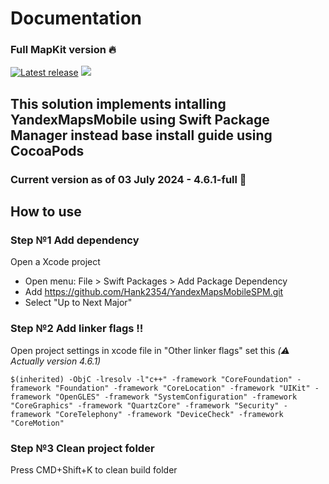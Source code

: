 # Documentation
### Full MapKit version :fire:

[![Latest release](https://img.shields.io/github/v/release/Hank2354/YandexMapsMobileSPM?color=brightgreen&label=version)](https://github.com/Hank2354/YandexMapsMobileSPM/releases/latest)
[![](https://img.shields.io/badge/SPM-supported-DE5C43.svg?color=brightgreen)](https://swift.org/package-manager/)

## This solution implements intalling YandexMapsMobile using Swift Package Manager instead base install guide using CocoaPods

### Current version as of 03 July 2024 - 4.6.1-full 🎉

## How to use

### Step №1 Add dependency 
Open a Xcode project
- Open menu: File > Swift Packages > Add Package Dependency
- Add https://github.com/Hank2354/YandexMapsMobileSPM.git
- Select "Up to Next Major"

### Step №2 Add linker flags ‼️

Open project settings in xcode file
in "Other linker flags" set this *(⚠️ Actually version 4.6.1)*
```
$(inherited) -ObjC -lresolv -l"c++" -framework "CoreFoundation" -framework "Foundation" -framework "CoreLocation" -framework "UIKit" -framework "OpenGLES" -framework "SystemConfiguration" -framework "CoreGraphics" -framework "QuartzCore" -framework "Security" -framework "CoreTelephony" -framework "DeviceCheck" -framework "CoreMotion"
```

### Step №3 Clean project folder
Press CMD+Shift+K to clean build folder


